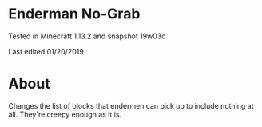 # Enderman No-Grab

Tested in Minecraft 1.13.2 and snapshot 19w03c

Last edited 01/20/2019

# About

Changes the list of blocks that endermen can pick up to include nothing at all.  They're creepy enough as it is.
